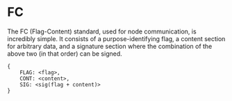 # FC

The FC (Flag-Content) standard, used for node communication, is incredibly simple. It consists of a purpose-identifying flag, a content section for arbitrary data, and a signature section where the combination of the above two (in that order) can be signed.
```
{
    FLAG: <flag>,
    CONT: <content>,
    SIG: <sig(flag + content)> 
}

```
